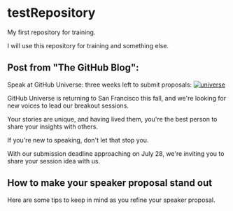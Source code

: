# testRepository
My first repository for training.

I will use this repository for training and something else.

Post from "The GitHub Blog":
--------------------------
Speak at GitHub Universe: three weeks left to submit proposals:
[![universe](https://cloud.githubusercontent.com/assets/2515203/26126518/dc4f3ad2-3a53-11e7-9794-d84b40dbaf60.jpg "Univers")](https://github.com/blog/2394-speak-at-github-universe-three-weeks-left-to-submit-proposals)

GitHub Universe is returning to San Francisco this fall, 
and we're looking for new voices to lead our breakout sessions.

Your stories are unique, and having lived them, 
you're the best person to share your insights with others.

If you're new to speaking, don't let that stop you.

With our submission deadline approaching on July 28, 
we're inviting you to share your session idea with us.

How to make your speaker proposal stand out
-------------------------------------------
Here are some tips to keep in mind as you refine your speaker proposal.